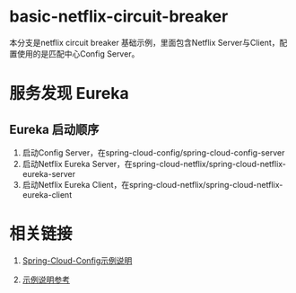 
# basic-netflix-circuit-breaker

本分支是netflix circuit breaker 基础示例，里面包含Netflix Server与Client，配置使用的是匹配中心Config Server。

# 服务发现 Eureka 

## Eureka 启动顺序

1. 启动Config Server，在spring-cloud-config/spring-cloud-config-server
2. 启动Netflix Eureka Server，在spring-cloud-netflix/spring-cloud-netflix-eureka-server
3. 启动Netflix Eureka Client，在spring-cloud-netflix/spring-cloud-netflix-eureka-client

# 相关链接

1. [Spring-Cloud-Config示例说明](https://printfcoder.github.io/myblog/spring/2018/03/28/spring-cloud-config/)

2. [示例说明参考](https://printfcoder.github.io/myblog/spring/2018/04/13/spring-cloud-netflix-eureka/)